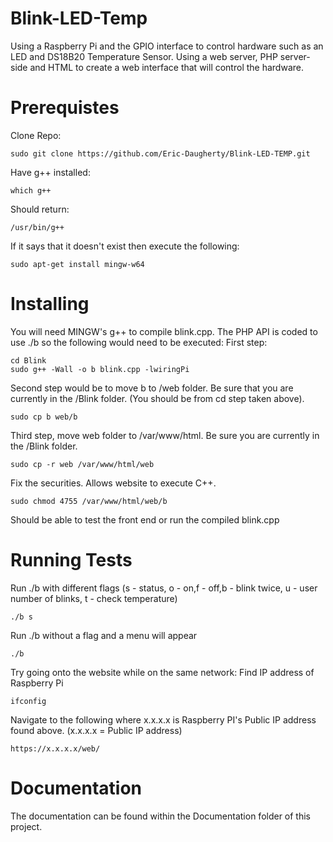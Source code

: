 # **Blink-LED-Temp**
Using a Raspberry Pi and the GPIO interface to control hardware such as an LED and DS18B20 Temperature Sensor. Using a web server, PHP server-side and HTML to create a web interface that will control the hardware.
# **Prerequistes** 
Clone Repo:
```
sudo git clone https://github.com/Eric-Daugherty/Blink-LED-TEMP.git
```
Have g++ installed:
```
which g++
```
Should return:
```
/usr/bin/g++
```
If it says that it doesn't exist then execute the following:
```
sudo apt-get install mingw-w64
```
# **Installing**

You will need MINGW's g++ to compile blink.cpp. The PHP API is coded to use ./b so the following would need to be executed:
First step:
```
cd Blink
sudo g++ -Wall -o b blink.cpp -lwiringPi
```
Second step would be to move b to /web folder. Be sure that you are currently in the /Blink folder. (You should be from cd step taken above).
```
sudo cp b web/b
```
Third step, move web folder to /var/www/html. Be sure you are currently in the /Blink folder.
```
sudo cp -r web /var/www/html/web
```
Fix the securities. Allows website to execute C++.
```
sudo chmod 4755 /var/www/html/web/b
```
Should be able to test the front end or run the compiled blink.cpp
# **Running Tests**
Run ./b with different flags (s - status, o - on,f - off,b - blink twice,  u - user number of blinks, t - check temperature)
```
./b s
```
Run ./b without a flag and a menu will appear
```
./b
```
Try going onto the website while on the same network:
Find IP address of Raspberry Pi
```
ifconfig
```
Navigate to the following where x.x.x.x is Raspberry PI's Public IP address found above. (x.x.x.x = Public IP address)
```
https://x.x.x.x/web/
```
# **Documentation**
The documentation can be found within the Documentation folder of this project.



